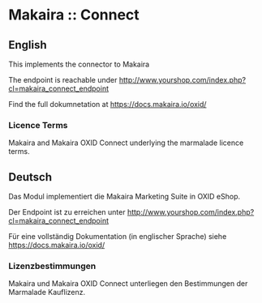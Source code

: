 # Makaira :: Connect # 

## English ##

This implements the connector to Makaira

The endpoint is reachable under http://www.yourshop.com/index.php?cl=makaira_connect_endpoint

Find the full dokumnetation at https://docs.makaira.io/oxid/


### Licence Terms ###

Makaira and Makaira OXID Connect underlying the marmalade licence terms.

## Deutsch ##

Das Modul implementiert die Makaira Marketing Suite in OXID eShop.

Der Endpoint ist zu erreichen unter http://www.yourshop.com/index.php?cl=makaira_connect_endpoint

Für eine vollständig Dokumentation (in englischer Sprache) siehe https://docs.makaira.io/oxid/

### Lizenzbestimmungen ###

Makaira und Makaira OXID Connect unterliegen den Bestimmungen der Marmalade Kauflizenz.  

